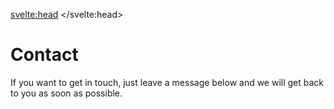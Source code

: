 <script lang="ts">
  /* Typescript goes here */
  import Contact from '$lib/Contact.svelte';
</script>

<!-- Stuff for the head tag can go here (or anywhere) -->
<svelte:head>
	<title>Contact us! - Kinky Bangkok</title>
	<meta name="description" content="Join the community! Contact us." />
</svelte:head>

# Contact

If you want to get in touch, just leave a message below and we will get back to you as soon as possible.

<Contact />
